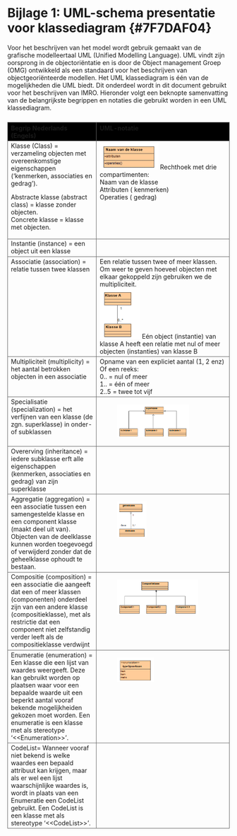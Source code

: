 # Bijlage 1: UML-schema presentatie voor klassediagram {#7F7DAF04}

Voor het beschrijven van het model wordt gebruik gemaakt van de grafische modelleertaal UML (Unified Modelling Language). UML vindt zijn oorsprong in de objectoriëntatie en is door de Object management Groep (OMG) ontwikkeld als een standaard voor het beschrijven van objectgeoriënteerde modellen. Het UML klassediagram is één van de mogelijkheden die UML biedt. Dit onderdeel wordt in dit document gebruikt voor het beschrijven van IMRO. Hieronder volgt een beknopte samenvatting van de belangrijkste begrippen en notaties die gebruikt worden in een UML klassediagram.

<table style='width: 100%;'><caption></caption>
<colgroup><col id='col1' style='width: 40.05955107650023%;'>
<col id='col2' style='width: 59.940448923499765%;'>
</colgroup>
<thead valign='top'><tr><th align='left' style='border-top: 0.5pt solid #666666; border-left: 0.5pt solid #666666; border-bottom: 0.5pt solid #666666; border-right: 0.5pt solid #666666; background-color: #000000;'>Begrip Nederlands (Engels)<br/>
</th>
<th align='left' style='border-top: 0.5pt solid #666666; border-left: 0.5pt solid #666666; border-bottom: 0.5pt solid #666666; border-right: 0.5pt solid #666666; background-color: #000000;'>UML-notatie<br/>
</th>
</tr>
</thead>
<tbody valign='top'><tr><td align='left' style='border-top: 0.5pt solid #666666; border-left: 0.5pt solid #666666; border-bottom: 0.5pt solid #666666; border-right: 0.5pt solid #666666; background-color: none;'>Klasse (Class) = verzameling objecten met overeenkomstige eigenschappen (‘kenmerken, associaties en gedrag’).

Abstracte klasse (abstract class) = klasse zonder objecten.<br/>
Concrete klasse = klasse met objecten.<br/>
</td>
<td align='left' style='border-top: 0.5pt solid #666666; border-left: 0.5pt solid #666666; border-bottom: 0.5pt solid #666666; border-right: 0.5pt solid #666666; background-color: none;'><img src='media/image16.png' alt='Afbeelding met tekst, schermopname, Lettertype, lijn' style='width: 46.433675633877826%;'></img>
Rechthoek met drie compartimenten:<br/>
Naam van de klasse<br/>
Attributen ( kenmerken)<br/>
Operaties ( gedrag)<br/>
</td>
</tr>
<tr><td align='left' style='border-top: 0.5pt solid #666666; border-left: 0.5pt solid #666666; border-bottom: 0.5pt solid #666666; border-right: 0.5pt solid #666666; background-color: none;'>Instantie (instance) = een object uit een klasse<br/>
</td>
<td align='left' style='border-top: 0.5pt solid #666666; border-left: 0.5pt solid #666666; border-bottom: 0.5pt solid #666666; border-right: 0.5pt solid #666666; background-color: none;'></td>
</tr>
<tr><td align='left' style='border-top: 0.5pt solid #666666; border-left: 0.5pt solid #666666; border-bottom: 0.5pt solid #666666; border-right: 0.5pt solid #666666; background-color: none;'>Associatie (association) = relatie tussen twee klassen<br/>
</td>
<td align='left' style='border-top: 0.5pt solid #666666; border-left: 0.5pt solid #666666; border-bottom: 0.5pt solid #666666; border-right: 0.5pt solid #666666; background-color: none;'>Een relatie tussen twee of meer klassen. Om weer te geven hoeveel objecten met elkaar gekoppeld zijn gebruiken we de multipliciteit.<br/>
<img src='media/image17.png' alt='Afbeelding met tekst, schermopname, Lettertype, lijn' style='width: 32.10230503762498%;'></img>
Eén object (instantie) van klasse A heeft een relatie met nul of meer objecten (instanties) van klasse B<br/>
</td>
</tr>
<tr><td align='left' style='border-top: 0.5pt solid #666666; border-left: 0.5pt solid #666666; border-bottom: 0.5pt solid #666666; border-right: 0.5pt solid #666666; background-color: none;'>Multipliciteit (multiplicity) = het aantal betrokken objecten in een associatie

</td>
<td align='left' style='border-top: 0.5pt solid #666666; border-left: 0.5pt solid #666666; border-bottom: 0.5pt solid #666666; border-right: 0.5pt solid #666666; background-color: none;'>Opname van een expliciet aantal (1, 2 enz)<br/>
Of een reeks:<br/>
0.. = nul of meer<br/>
1..  = één of meer<br/>
2..5 = twee tot vijf<br/>
</td>
</tr>
<tr><td align='left' style='border-top: 0.5pt solid #666666; border-left: 0.5pt solid #666666; border-bottom: 0.5pt solid #666666; border-right: 0.5pt solid #666666; background-color: none;'>Specialisatie (specialization) = het verfijnen van een klasse (de zgn. superklasse) in onder- of subklassen

</td>
<td align='left' style='border-top: 0.5pt solid #666666; border-left: 0.5pt solid #666666; border-bottom: 0.5pt solid #666666; border-right: 0.5pt solid #666666; background-color: none;'><figure><img src='media/image18.png' alt='Afbeelding met tekst, lijn, Rechthoek, schermopname' style='width: 78.53598067150281%;'></img>
<figcaption></figcaption></figure>

</td>
</tr>
<tr><td align='left' style='border-top: 0.5pt solid #666666; border-left: 0.5pt solid #666666; border-bottom: 0.5pt solid #666666; border-right: 0.5pt solid #666666; background-color: none;'>Overerving (inheritance) = iedere subklasse erft alle eigenschappen (kenmerken, associaties en gedrag) van zijn superklasse<br/>
</td>
<td align='left' style='border-top: 0.5pt solid #666666; border-left: 0.5pt solid #666666; border-bottom: 0.5pt solid #666666; border-right: 0.5pt solid #666666; background-color: none;'></td>
</tr>
<tr><td align='left' style='border-top: 0.5pt solid #666666; border-left: 0.5pt solid #666666; border-bottom: 0.5pt solid #666666; border-right: 0.5pt solid #666666; background-color: none;'>Aggregatie (aggregation) = een associatie tussen een samengestelde klasse en een component klasse (maakt deel uit van). Objecten van de deelklasse kunnen worden toegevoegd of verwijderd zonder dat de geheelklasse ophoudt te bestaan.<br/>
</td>
<td align='left' style='border-top: 0.5pt solid #666666; border-left: 0.5pt solid #666666; border-bottom: 0.5pt solid #666666; border-right: 0.5pt solid #666666; background-color: none;'><figure><img src='media/image19.png' alt='Afbeelding met tekst, schermopname, lijn, Rechthoek' style='width: 32.38892282140697%;'></img>
<figcaption></figcaption></figure>

</td>
</tr>
<tr><td align='left' style='border-top: 0.5pt solid #666666; border-left: 0.5pt solid #666666; border-bottom: 0.5pt solid #666666; border-right: 0.5pt solid #666666; background-color: none;'>Compositie (composition) = een associatie die aangeeft dat een of meer klassen (componenten) onderdeel zijn van een andere klasse (compositieklasse), met als restrictie dat een component niet zelfstandig verder leeft als de compositieklasse verdwijnt<br/>
</td>
<td align='left' style='border-top: 0.5pt solid #666666; border-left: 0.5pt solid #666666; border-bottom: 0.5pt solid #666666; border-right: 0.5pt solid #666666; background-color: none;'><figure><img src='media/image20.png' alt='Afbeelding met tekst, schermopname, lijn, Rechthoek' style='width: 88.85458194301945%;'></img>
<figcaption></figcaption></figure>

</td>
</tr>
<tr><td align='left' style='border-top: 0.5pt solid #666666; border-left: 0.5pt solid #666666; border-bottom: 0.5pt solid #666666; border-right: 0.5pt solid #666666; background-color: none;'>Enumeratie (enumeration) = Een klasse die een lijst van waardes weergeeft. Deze kan gebruikt worden op plaatsen waar voor een bepaalde waarde uit een beperkt aantal vooraf bekende mogelijkheiden gekozen moet worden. Een enumeratie is een klasse met als stereotype ‘&lt;&lt;Enumeration&gt;&gt;’.<br/>
</td>
<td align='left' style='border-top: 0.5pt solid #666666; border-left: 0.5pt solid #666666; border-bottom: 0.5pt solid #666666; border-right: 0.5pt solid #666666; background-color: none;'><figure><img src='media/image21.png' alt='Afbeelding met tekst, Lettertype, schermopname' style='width: 40.127873775044456%;'></img>
<figcaption></figcaption></figure>

</td>
</tr>
<tr><td align='left' style='border-top: 0.5pt solid #666666; border-left: 0.5pt solid #666666; border-bottom: 0.5pt solid #666666; border-right: 0.5pt solid #666666; background-color: none;'>CodeList= Wanneer vooraf niet bekend is welke waardes een bepaald attribuut kan krijgen, maar als er wel een lijst waarschijnlijke waardes is, wordt in plaats van een Enumeratie een CodeList gebruikt. Een CodeList is een klasse met als stereotype ‘&lt;&lt;CodeList&gt;&gt;’.<br/>
</td>
<td align='left' style='border-top: 0.5pt solid #666666; border-left: 0.5pt solid #666666; border-bottom: 0.5pt solid #666666; border-right: 0.5pt solid #666666; background-color: none;'></td>
</tr>
</tbody>
</table>

